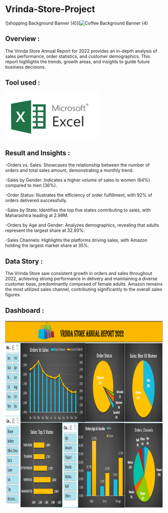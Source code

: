 # Vrinda-Store-Project
![shopping Background Banner (4)](![Coffee Background Banner (4)](smeeling-coffee-beans_900x_5148e663-e441-4642-af81-ade43296e6b5_900x.jpg)

## Overview : 
The Vrinda Store Annual Report for 2022 provides an in-depth analysis of sales performance, order statistics, and customer demographics. This report highlights the trends, growth areas, and insights to guide future business decisions.

## Tool used :
<img src="./microsoft-excel.png" width="300" height="150"/>&nbsp;

## Result and Insights :
-Orders vs. Sales: Showcases the relationship between the number of orders and total sales amount, demonstrating a monthly trend.

-Sales by Gender: Indicates a higher volume of sales to women (64%) compared to men (36%).

-Order Status: Illustrates the efficiency of order fulfillment, with 92% of orders delivered successfully.

-Sales by State: Identifies the top five states contributing to sales, with Maharashtra leading at 2.99M.

-Orders by Age and Gender: Analyzes demographics, revealing that adults represent the largest share at 32.93%.

-Sales Channels: Highlights the platforms driving sales, with Amazon holding the largest market share at 35%.

## Data Story :
The Vrinda Store saw consistent growth in orders and sales throughout 2022, achieving strong performance in delivery and maintaining a diverse customer base, predominantly composed of female adults. Amazon remains the most utilized sales channel, contributing significantly to the overall sales figures.

## Dashboard :
<img src="./Screenshot store.png" width="3000" height="600"/>&nbsp;
